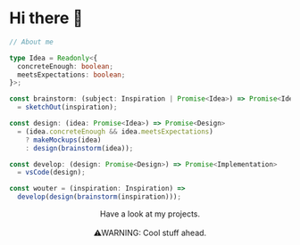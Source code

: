 # Hi there 👋

```ts
// About me

type Idea = Readonly<{
  concreteEnough: boolean;
  meetsExpectations: boolean;
}>;

const brainstorm: (subject: Inspiration | Promise<Idea>) => Promise<Idea>
  = sketchOut(inspiration);

const design: (idea: Promise<Idea>) => Promise<Design>
  = (idea.concreteEnough && idea.meetsExpectations)
    ? makeMockups(idea)
    : design(brainstorm(idea));

const develop: (design: Promise<Design>) => Promise<Implementation>
  = vsCode(design);

const wouter = (inspiration: Inspiration) =>
  develop(design(brainstorm(inspiration)));
```

<div align="center">
Have a look at my projects.
<br/>
<br/>
⚠WARNING: Cool stuff ahead.
</div>